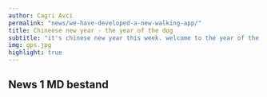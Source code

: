 ```yaml
---
author: Cagri Avci
permalink: "news/we-have-developed-a-new-walking-app/"
title: Chineese new year - the year of the dog
subtitle: "it's chinese new year this week. welcome to the year of the dog! weve taken a look at the 12 animals of the chinese zodiac and suggested a tur for each"
img: gps.jpg
highlight: true
---
```


<article class="container">
    <h2>News 1 MD bestand</h2>
</article>

